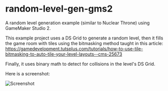 # random-level-gen-gms2
A random level generation example (similar to Nuclear Throne) using GameMaker Studio 2.

This example project uses a DS Grid to generate a random level, then it fills the game room with tiles using the bitmasking method taught in this article: https://gamedevelopment.tutsplus.com/tutorials/how-to-use-tile-bitmasking-to-auto-tile-your-level-layouts--cms-25673

Finally, it uses binary math to detect for collisions in the level's DS Grid.

Here is a screenshot:

![Screenshot](https://78.media.tumblr.com/35ef2a852afdd2e0dc76c29151c13b8c/tumblr_p3h9j0x1xv1sl57y2o1_540.gif)
